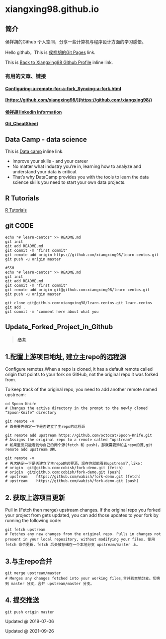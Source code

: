 # xiangxing98.github.io

## 简介

侯祥胡的Github 个人空间，分享一些计算机与程序设计方面的学习感悟。

Hello github，This is [侯祥胡的Git Pages](https://xiangxing98.github.io "侯祥胡的Git Pages") link.

This is [Back to Xiangxing98 Github Profile](https://github.com/xiangxing98 "xiangxing98") inline link.

### 有用的文章、链接

#### [Configuring-a-remote-for-a-fork_Syncing-a-fork.html](Configuring-a-remote-for-a-fork_Syncing-a-fork.html)

#### [https://github.com/xiangxing98/](https://github.com/xiangxing98/)

#### [侯祥胡 linkedin Information](https://www.linkedin.com/in/祥胡-侯-9703b4123)

#### [Git_CheatSheet](https://xiangxing98.github.io/Git_CheatSheet)

## Data Camp - data science

This is [Data camp](http://www.datacamp.com "Data camp") inline link.

- Improve your skills - and your career
- No matter what industry you’re in, learning how to analyze and understand your data is critical.
- That’s why DataCamp provides you with the tools to learn the data science skills you need to start your own data projects.

## R Tutorials

[R Tutorials](https://www.tutorialspoint.com/r/index.htm "R Tutorials")

## git CODE

``` GIT
echo "# learn-centos" >> README.md
git init
git add README.md
git commit -m "first commit"
git remote add origin https://github.com/xiangxing98/learn-centos.git
git push -u origin master

#SSH
echo "# learn-centos" >> README.md
git init
git add README.md
git commit -m "first commit"
git remote add origin git@github.com:xiangxing98/learn-centos.git
git push -u origin master

git clone git@github.com:xiangxing98/learn-centos.git learn-centos
git add .
git commit -m "comment here about what you
```

## Update_Forked_Project_in_Github

> [参考](https://www.zhihu.com/question/20393785/answer/30725725 "zhihu answer")

## 1.配置上游项目地址, 建立主repo的远程源

Configure remotes,When a repo is cloned, it has a default remote called origin that points to your fork on GitHub, not the original repo it was forked from.

To keep track of the original repo, you need to add another remote named upstream:

```{bash}
cd Spoon-Knife
# Changes the active directory in the prompt to the newly cloned "Spoon-Knife" directory

git remote -v
# 首先要先确定一下是否建立了主repo的远程源

git remote add upstream https://github.com/octocat/Spoon-Knife.git
# Assigns the original repo to a remote called "upstream"
# 如果里面只能看到你自己的两个源(fetch 和 push)，那就需要添加主repo的源,git remote add upstream URL

git remote -v
# 再次确定一下是否建立了主repo的远程源，现在你就能看到upstream了,like：
# origin  git@github.com:cobish/fork-demo.git (fetch)
# origin  git@github.com:cobish/fork-demo.git (push)
# upstream    https://github.com/wabish/fork-demo.git (fetch)
# upstream    https://github.com/wabish/fork-demo.git (push)
```

## 2. 获取上游项目更新

Pull in (Fetch then merge) upstream changes. If the original repo you forked your project from gets updated, you can add those updates to your fork by running the following code:

```{bash}
git fetch upstream
# Fetches any new changes from the original repo. Pulls in changes not present in your local repository, without modifying your files. 使用 fetch 命令更新，fetch 后会被存储在一个本地分支 upstream/master 上。
```

## 3.与主repo合并

```{bash}
git merge upstream/master
# Merges any changes fetched into your working files,合并到本地分支。切换到 master 分支，合并 upstream/master 分支。
```

## 4. 提交推送

```{bash}
git push origin master
```

Updated @ 2019-07-06

Updated @ 2021-09-26
